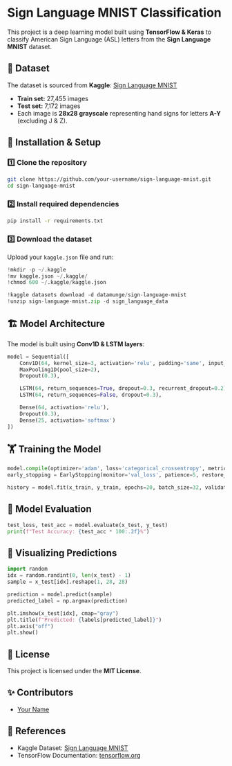 # Sign Language MNIST Classification

This project is a deep learning model built using **TensorFlow & Keras** to classify American Sign Language (ASL) letters from the **Sign Language MNIST** dataset.

## 📌 Dataset
The dataset is sourced from **Kaggle**: [Sign Language MNIST](https://www.kaggle.com/datasets/datamunge/sign-language-mnist)

- **Train set:** 27,455 images
- **Test set:** 7,172 images
- Each image is **28x28 grayscale** representing hand signs for letters **A-Y** (excluding J & Z).

## 🚀 Installation & Setup
### 1️⃣ Clone the repository
```bash
git clone https://github.com/your-username/sign-language-mnist.git
cd sign-language-mnist
```

### 2️⃣ Install required dependencies
```bash
pip install -r requirements.txt
```

### 3️⃣ Download the dataset
Upload your `kaggle.json` file and run:
```python
!mkdir -p ~/.kaggle
!mv kaggle.json ~/.kaggle/
!chmod 600 ~/.kaggle/kaggle.json

!kaggle datasets download -d datamunge/sign-language-mnist
!unzip sign-language-mnist.zip -d sign_language_data
```

## 🏗 Model Architecture
The model is built using **Conv1D & LSTM layers**:
```python
model = Sequential([
    Conv1D(64, kernel_size=3, activation='relu', padding='same', input_shape=(28, 28)),
    MaxPooling1D(pool_size=2),
    Dropout(0.3),

    LSTM(64, return_sequences=True, dropout=0.3, recurrent_dropout=0.2),
    LSTM(64, return_sequences=False, dropout=0.3),

    Dense(64, activation='relu'),
    Dropout(0.3),
    Dense(25, activation='softmax')  
])
```

## 🏋️ Training the Model
```python
model.compile(optimizer='adam', loss='categorical_crossentropy', metrics=['accuracy'])
early_stopping = EarlyStopping(monitor='val_loss', patience=5, restore_best_weights=True)

history = model.fit(x_train, y_train, epochs=20, batch_size=32, validation_data=(x_test, y_test), callbacks=[early_stopping])
```

## 🎯 Model Evaluation
```python
test_loss, test_acc = model.evaluate(x_test, y_test)
print(f"Test Accuracy: {test_acc * 100:.2f}%")
```

## 🎨 Visualizing Predictions
```python
import random
idx = random.randint(0, len(x_test) - 1)
sample = x_test[idx].reshape(1, 28, 28)

prediction = model.predict(sample)
predicted_label = np.argmax(prediction)

plt.imshow(x_test[idx], cmap="gray")
plt.title(f"Predicted: {labels[predicted_label]}")
plt.axis("off")
plt.show()
```

## 📜 License
This project is licensed under the **MIT License**.

## ✨ Contributors
- [Your Name](https://github.com/your-username)

## 🔗 References
- Kaggle Dataset: [Sign Language MNIST](https://www.kaggle.com/datasets/datamunge/sign-language-mnist)
- TensorFlow Documentation: [tensorflow.org](https://www.tensorflow.org/)

